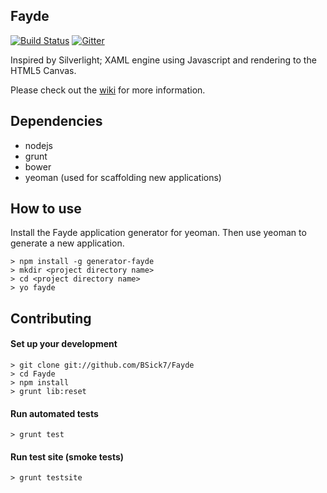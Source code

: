 ## Fayde

[![Build Status](https://travis-ci.org/wsick/Fayde.svg?branch=master)](https://travis-ci.org/wsick/Fayde)
[![Gitter](https://badges.gitter.im/Join%20Chat.svg)](https://gitter.im/wsick/Fayde?utm_source=badge&utm_medium=badge&utm_campaign=pr-badge&utm_content=badge)

Inspired by Silverlight; XAML engine using Javascript and rendering to the HTML5 Canvas.

Please check out the [wiki](https://github.com/wsick/Fayde/wiki) for more information.

## Dependencies

* nodejs
* grunt
* bower
* yeoman (used for scaffolding new applications)

## How to use

Install the Fayde application generator for yeoman.  Then use yeoman to generate a new application.

    > npm install -g generator-fayde
    > mkdir <project directory name>
    > cd <project directory name>
    > yo fayde


## Contributing

#### Set up your development
    
    > git clone git://github.com/BSick7/Fayde
    > cd Fayde
    > npm install
    > grunt lib:reset

#### Run automated tests

    > grunt test

#### Run test site (smoke tests)

    > grunt testsite

